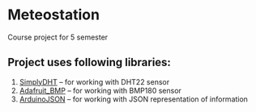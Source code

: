 # Meteostation
Course project for 5 semester 

## Project uses following libraries:

1. [SimplyDHT](https://github.com/winlinvip/SimpleDHT) – for working with DHT22 sensor
2. [Adafruit_BMP](https://github.com/adafruit/Adafruit_BMP085_Unified) – for working with BMP180 sensor
3. [ArduinoJSON](https://arduinojson.org) – for working with JSON representation of information
